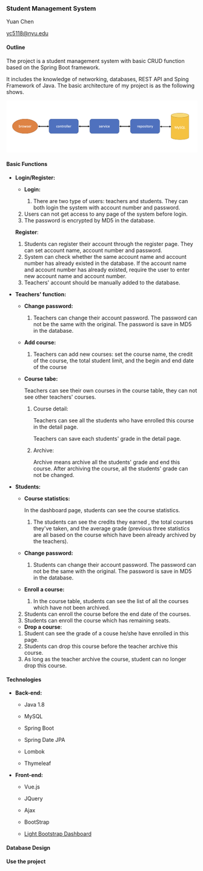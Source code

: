 ### Student Management System

Yuan Chen

yc5118@nyu.edu



#### Outline

The project is a student management system with basic CRUD function based on the Spring Boot framework.

It includes the knowledge of networking, databases, REST API and Sping Framework of Java. The basic architecture of my project is as the following shows. 

![image-20211211215212146](./doc/fig/arch.png)



#### Basic Functions

- **Login/Register:**

  - **Login:** 

    1. There are two type of users: teachers and students. They can both login the system with account number and password. 
  2. Users can not get access to any page of the system before login.
    3. The password is encrypted by MD5 in the database.

    **Register**: 

    1. Students can register their account through the register page. They can set account name, account number and password. 
  2. System can check whether the same account name and account number has already existed in the database. If the account name and account number has already existed, require the user to enter new account name and account number.
    3. Teachers' account should be manually added to the database.

    

- **Teachers' function:** 

  - **Change password:**

    1. Teachers can change their account password. The password can not be the same with the original. The password is save in MD5 in the database.

  - **Add course:**

    1. Teachers can add new courses: set the course name, the credit of the course, the total student limit, and the begin and end date of the course

  - **Course tabe:**

    Teachers can see their own courses in the course table, they can not see other teachers' courses.

    1. Course detail:

       Teachers can see all the students who have enrolled this course in the detail page.

       Teachers can save each students' grade in the detail page.

    2. Archive:

       Archive means archive all the students' grade and end this course. After archiving the course, all the students' grade can not be changed.

    

- **Students:**

  - **Course statistics:**

    In the dashboard page, students can see the course statistics. 

    1. The students can see the credits they earned , the total courses they've taken, and the average grade (previous three statistics are all based on the course which have been already archived by the teachers).

  - **Change password:**

    1. Students can change their account password. The password can not be the same with the original. The password is save in MD5 in the database.

  - **Enroll a course:**

    1. In the course table, students can see the list of all the courses which have not been archived.
  2. Students can enroll the course before the end date of the courses.
    3. Students can enroll the course which has remaining seats.

  -  **Drop a course**:

    1. Student can see the grade of a couse he/she have enrolled in this page.
    2. Students can drop this course before the teacher archive this course.
    3. As long as the teacher archive the course, student can no longer drop this course.

    
    

#### Technologies

- **Back-end:**

  - Java 1.8

  - MySQL

  - Spring Boot

  - Spring Date JPA

  - Lombok

  - Thymeleaf

    

- **Front-end:** 

  - Vue.js

  - JQuery

  - Ajax
  - BootStrap
  - [Light Bootstrap Dashboard](https://github.com/creativetimofficial/light-bootstrap-dashboard)

  


#### Database Design





#### Use the project